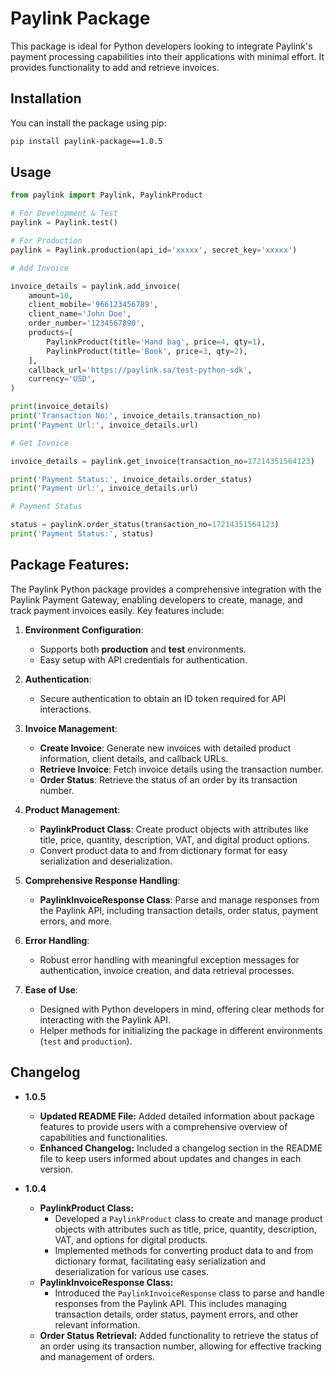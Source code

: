 # Paylink Package

This package is ideal for Python developers looking to integrate Paylink's payment processing capabilities into their applications with minimal effort. It provides functionality to add and retrieve invoices.

## Installation

You can install the package using pip:

```bash
pip install paylink-package==1.0.5
```

## Usage

```python
from paylink import Paylink, PaylinkProduct
```

```python
# For Development & Test
paylink = Paylink.test()

# For Production
paylink = Paylink.production(api_id='xxxxx', secret_key='xxxxx')
```

```python
# Add Invoice

invoice_details = paylink.add_invoice(
    amount=10,
    client_mobile='966123456789',
    client_name='John Doe',
    order_number='1234567890',
    products=[
        PaylinkProduct(title='Hand bag', price=4, qty=1),
        PaylinkProduct(title='Book', price=3, qty=2),
    ],
    callback_url='https://paylink.sa/test-python-sdk',
    currency='USD',
)

print(invoice_details)
print('Transaction No:', invoice_details.transaction_no)
print('Payment Url:', invoice_details.url)
```

```python
# Get Invoice

invoice_details = paylink.get_invoice(transaction_no=17214351564123)

print('Payment Status:', invoice_details.order_status)
print('Payment Url:', invoice_details.url)
```

```python
# Payment Status

status = paylink.order_status(transaction_no=17214351564123)
print('Payment Status:', status)

```

## Package Features:

The Paylink Python package provides a comprehensive integration with the Paylink Payment Gateway, enabling developers to create, manage, and track payment invoices easily. Key features include:

1. **Environment Configuration**:

   - Supports both **production** and **test** environments.
   - Easy setup with API credentials for authentication.

2. **Authentication**:

   - Secure authentication to obtain an ID token required for API interactions.

3. **Invoice Management**:

   - **Create Invoice**: Generate new invoices with detailed product information, client details, and callback URLs.
   - **Retrieve Invoice**: Fetch invoice details using the transaction number.
   - **Order Status**: Retrieve the status of an order by its transaction number.

4. **Product Management**:

   - **PaylinkProduct Class**: Create product objects with attributes like title, price, quantity, description, VAT, and digital product options.
   - Convert product data to and from dictionary format for easy serialization and deserialization.

5. **Comprehensive Response Handling**:

   - **PaylinkInvoiceResponse Class**: Parse and manage responses from the Paylink API, including transaction details, order status, payment errors, and more.

6. **Error Handling**:

   - Robust error handling with meaningful exception messages for authentication, invoice creation, and data retrieval processes.

7. **Ease of Use**:
   - Designed with Python developers in mind, offering clear methods for interacting with the Paylink API.
   - Helper methods for initializing the package in different environments (`test` and `production`).

## Changelog

- **1.0.5**

  - **Updated README File:** Added detailed information about package features to provide users with a comprehensive overview of capabilities and functionalities.
  - **Enhanced Changelog:** Included a changelog section in the README file to keep users informed about updates and changes in each version.

- **1.0.4**
  - **PaylinkProduct Class:**
    - Developed a `PaylinkProduct` class to create and manage product objects with attributes such as title, price, quantity, description, VAT, and options for digital products.
    - Implemented methods for converting product data to and from dictionary format, facilitating easy serialization and deserialization for various use cases.
  - **PaylinkInvoiceResponse Class:**
    - Introduced the `PaylinkInvoiceResponse` class to parse and handle responses from the Paylink API. This includes managing transaction details, order status, payment errors, and other relevant information.
  - **Order Status Retrieval:** Added functionality to retrieve the status of an order using its transaction number, allowing for effective tracking and management of orders.
